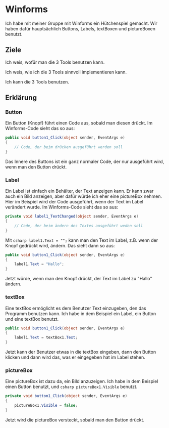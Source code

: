 # Winforms

Ich habe mit meiner Gruppe mit Winforms ein Hütchenspiel gemacht. Wir haben dafür hauptsächlich Buttons, Labels, textBoxen und pictureBoxen benutzt.


## Ziele

Ich weis, wofür man die 3 Tools benutzen kann.

Ich weis, wie ich die 3 Tools sinnvoll implementieren kann.

Ich kann die 3 Tools benutzen.

## Erklärung


### Button

Ein Button (Knopf) führt einen Code aus, sobald man diesen drückt. Im Winforms-Code sieht das so aus:
```csharp
public void button1_Click(object sender, EventArgs e)
{
    // Code, der beim drücken ausgeführt werden soll
}
```
Das Innere des Buttons ist ein ganz normaler Code, der nur ausgeführt wird, wenn man den Button drückt.


### Label

Ein Label ist einfach ein Behälter, der Text anzeigen kann. Er kann zwar auch ein Bild anzeigen, aber dafür würde ich eher eine pictureBox nehmen.
Hier im Beispiel wird der Code ausgeführt, wenn der Text im Label verändert wurde. Im Winforms-Code sieht das so aus:
```csharp
private void label1_TextChanged(object sender, EventArgs e)
{
    // Code, der beim ändern des Textes ausgeführt weden soll
}
```


Mit ```csharp label1.Text = "";``` kann man den Text im Label, z.B. wenn der Knopf gedrückt wird, ändern. Das sieht dann so aus:
```csharp
public void button1_Click(object sender, EventArgs e)
{
    label1.Text = "Hallo";
}
```
Jetzt würde, wenn man den Knopf drückt, der Text im Label zu "Hallo" ändern.


### textBox

Eine textBox ermöglicht es dem Benutzer Text einzugeben, den das Programm benutzen kann.
Ich habe in dem Beispiel ein Label, ein Button und eine textBox benutzt.
```csharp
public void button1_Click(object sender, EventArgs e)
{
    label1.Text = textBox1.Text;
}
```
Jetzt kann der Benutzer etwas in die textBox eingeben, dann den Button klicken und dann wird das, was er eingegeben hat im Label stehen.


### pictureBox

Eine pictureBox ist dazu da, ein Bild anzuzeigen. Ich habe in dem Beispiel einen Button benutzt, und ```csharp pictureBox1.Visible``` benutzt.
```csharp
private void button1_Click(object sender, EventArgs e)
{
    pictureBox1.Visible = false;
}
```
Jetzt wird die pictureBox versteckt, sobald man den Button drückt.


